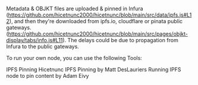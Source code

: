 Metadata & OBJKT files are uploaded & pinned in Infura (https://github.com/hicetnunc2000/hicetnunc/blob/main/src/data/ipfs.js#L12), and then they're downloaded from ipfs.io, cloudflare or pinata public gateways. (https://github.com/hicetnunc2000/hicetnunc/blob/main/src/pages/objkt-display/tabs/info.js#L11). The delays could be due to propagation from Infura to the public gateways.

To run your own node, you can use the following Tools:

IPFS Pinning
Hicetnunc IPFS Pinning by Matt DesLauriers
Running IPFS node to pin content by Adam Eivy

